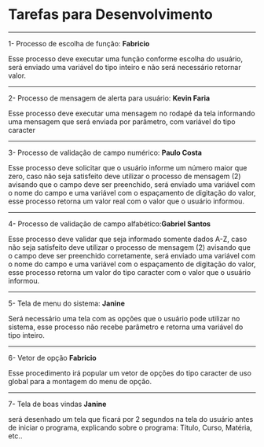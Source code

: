 # Tarefas para Desenvolvimento
___
1- Processo de escolha de função: **Fabricio**

Esse processo deve executar uma função conforme escolha do usuário, será enviado uma variável do tipo inteiro e não será necessário retornar valor.
___
2- Processo de mensagem de alerta para usuário: **Kevin Faria**

 Esse processo deve executar uma mensagem no rodapé da tela informando uma mensagem que será enviada por parâmetro, com variável do tipo caracter 
___
3- Processo de validação de campo numérico: **Paulo Costa**

 Esse processo deve solicitar que o usuário informe um número maior que zero, caso não seja satisfeito deve utilizar o processo de mensagem (2) avisando que o campo deve ser preenchido, será enviado  uma variável com o nome do campo e uma variável com o espaçamento de digitação do valor, esse processo retorna um valor real com o valor que o usuário informou.
___
4- Processo de validação de campo alfabético:**Gabriel Santos**

Esse processo deve validar que seja informado somente dados A-Z, caso não seja satisfeito deve utilizar o processo de mensagem (2) avisando que o campo deve ser preenchido corretamente,  será enviado  uma variável com o nome do campo e uma variável com o espaçamento de digitação do valor, esse processo retorna um valor do tipo caracter com o valor que o usuário informou. 
___
5- Tela de menu do sistema: **Janine**

Será necessário uma tela com as opções que o usuário pode utilizar no sistema, esse processo não recebe parâmetro e retorna uma variável do tipo inteiro.
___
6- Vetor de opção **Fabricio**

Esse procedimento irá popular um vetor de opções do tipo caracter de uso global para a montagem do menu de opção.
___
7- Tela de boas vindas **Janine**

será desenhado um tela que ficará por 2 segundos na tela do usuário antes de iniciar o programa, explicando sobre o programa: Título, Curso, Matéria, etc.. 
